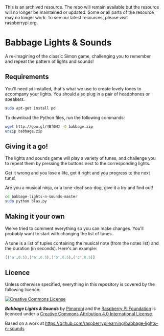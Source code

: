 This is an archived resource. The repo will remain available but the resource will no longer be maintained or updated. Some or all parts of the resource may no longer work. To see our latest resources, please visit raspberrypi.org.

# Babbage Lights & Sounds

A re-imagining of the classic Simon game, challenging you to remember and repeat the pattern of lights and sounds!

## Requirements

You'll need `pd` installed, that's what we use to create lovely tones to accompany your lights. You should also plug in a pair of headphones or speakers.

```bash
sudo apt-get install pd
```

To download the Python files, run the following commands:

```bash
wget http://goo.gl/4Bf0MJ -O babbage.zip
unzip babbage.zip
```

## Giving it a go!

The lights and sounds game will play a variety of tunes, and challenge you to repeat them by pressing the buttons next to the corresponding lights.

Get it wrong and you lose a life, get it right and you progress to the next tune!

Are you a musical ninja, or a tone-deaf sea-dog, give it a try and find out!

```bash
cd babbage-lights-n-sounds-master
sudo python blas.py
```

## Making it your own

We've tried to comment everything so you can make changes. You'll probably want to start with changing the list of tunes.

A tune is a list of tuples containing the musical note (from the notes list) and the duration (in seconds). Here's an example:

```python
[('a',0.5),('a',0.5),('b',0.5),('c',0.5)]
```

## Licence

Unless otherwise specified, everything in this repository is covered by the following licence:

[![Creative Commons License](http://i.creativecommons.org/l/by-sa/4.0/88x31.png)](http://creativecommons.org/licenses/by-sa/4.0/)

***Babbage Lights & Sounds*** by [Pimoroni](http://pimoroni.com) and the [Raspberry Pi Foundation](http://www.raspberrypi.org) is licenced under a [Creative Commons Attribution 4.0 International License](http://creativecommons.org/licenses/by-sa/4.0/).

Based on a work at https://github.com/raspberrypilearning/babbage-lights-n-sounds
